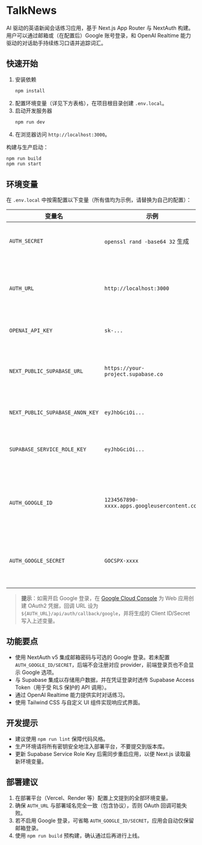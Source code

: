 # TalkNews

AI 驱动的英语新闻会话练习应用，基于 Next.js App Router 与 NextAuth 构建。用户可以通过邮箱或（在配置后）Google 账号登录，和 OpenAI Realtime 能力驱动的对话助手持续练习口语并追踪词汇。

## 快速开始

1. 安装依赖
   ```bash
   npm install
   ```
2. 配置环境变量（详见下方表格），在项目根目录创建 `.env.local`。
3. 启动开发服务器
   ```bash
   npm run dev
   ```
4. 在浏览器访问 `http://localhost:3000`。

构建与生产启动：
```bash
npm run build
npm run start
```

## 环境变量

在 `.env.local` 中按需配置以下变量（所有值均为示例，请替换为自己的配置）：

| 变量名 | 示例 | 说明 |
| --- | --- | --- |
| `AUTH_SECRET` | `openssl rand -base64 32` 生成 | NextAuth 用于签名 JWT 的密钥。务必保密。 |
| `AUTH_URL` | `http://localhost:3000` | NextAuth 基准 URL，本地开发通常为 localhost，部署时填入公网域名。 |
| `OPENAI_API_KEY` | `sk-...` | OpenAI API Key，用于实时会话能力。 |
| `NEXT_PUBLIC_SUPABASE_URL` | `https://your-project.supabase.co` | Supabase 项目 URL，需对外暴露，因此使用 `NEXT_PUBLIC_` 前缀。 |
| `NEXT_PUBLIC_SUPABASE_ANON_KEY` | `eyJhbGciOi...` | Supabase 匿名密钥，供前端访问。 |
| `SUPABASE_SERVICE_ROLE_KEY` | `eyJhbGciOi...` | Supabase Service Role Key，仅在服务器端使用，勿泄露。 |
| `AUTH_GOOGLE_ID` | `1234567890-xxxx.apps.googleusercontent.com` | （可选）Google OAuth Client ID。缺失时将自动关闭 Google 登录。 |
| `AUTH_GOOGLE_SECRET` | `GOCSPX-xxxx` | （可选）Google OAuth Client Secret，需与上方 Client ID 对应。 |

> **提示**：如需开启 Google 登录，在 [Google Cloud Console](https://console.cloud.google.com/) 为 Web 应用创建 OAuth2 凭据，回调 URL 设为 `${AUTH_URL}/api/auth/callback/google`，并将生成的 Client ID/Secret 写入上述变量。

## 功能要点

- 使用 NextAuth v5 集成邮箱密码与可选的 Google 登录。若未配置 `AUTH_GOOGLE_ID/SECRET`，后端不会注册对应 provider，前端登录页也不会显示 Google 选项。
- 与 Supabase 集成以存储用户数据，并在凭证登录时透传 Supabase Access Token（用于受 RLS 保护的 API 调用）。
- 通过 OpenAI Realtime 能力提供实时对话练习。
- 使用 Tailwind CSS 与自定义 UI 组件实现响应式界面。

## 开发提示

- 建议使用 `npm run lint` 保障代码风格。
- 生产环境请将所有密钥安全地注入部署平台，不要提交到版本库。
- 更新 Supabase Service Role Key 后需同步重启应用，以便 Next.js 读取最新环境变量。

## 部署建议

1. 在部署平台（Vercel、Render 等）配置上文提到的全部环境变量。
2. 确保 `AUTH_URL` 与部署域名完全一致（包含协议），否则 OAuth 回调可能失败。
3. 若不启用 Google 登录，可省略 `AUTH_GOOGLE_ID/SECRET`，应用会自动仅保留邮箱登录。
4. 使用 `npm run build` 预构建，确认通过后再进行上线。
